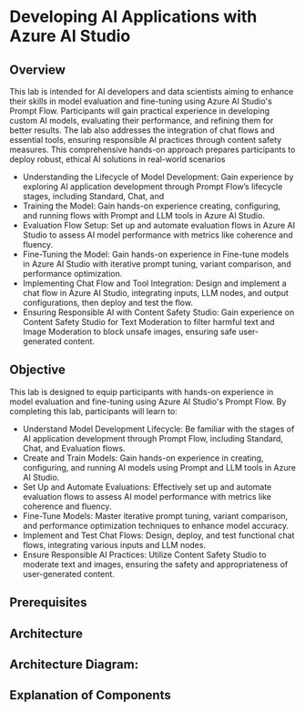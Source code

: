 # Developing AI Applications with Azure AI Studio

## Overview 

This lab is intended for AI developers and data scientists aiming to enhance their skills in model evaluation and fine-tuning using Azure AI Studio's Prompt Flow. Participants will gain practical experience in developing custom AI models, evaluating their performance, and refining them for better results. The lab also addresses the integration of chat flows and essential tools, ensuring responsible AI practices through content safety measures. This comprehensive hands-on approach prepares participants to deploy robust, ethical AI solutions in real-world scenarios


- ​Understanding the Lifecycle of Model Development: Gain experience by exploring AI application development through Prompt Flow’s lifecycle stages, including Standard, Chat, and 
- ​Training the Model: Gain hands-on experience creating, configuring, and running flows with Prompt and LLM tools in Azure AI Studio.
- ​​Evaluation Flow Setup: Set up and automate evaluation flows in Azure AI Studio to assess AI model performance with metrics like coherence and fluency.
- Fine-Tuning the Model: Gain hands-on experience in Fine-tune models in Azure AI Studio with iterative prompt tuning, variant comparison, and performance optimization.
- Implementing Chat Flow and Tool Integration: Design and implement a chat flow in Azure AI Studio, integrating inputs, LLM nodes, and output configurations, then deploy and test the 
  flow.
- Ensuring Responsible AI with Content Safety Studio: Gain experience on Content Safety Studio for Text Moderation to filter harmful text and Image Moderation to block unsafe images, 
  ensuring safe user-generated content.

## Objective 

This lab is designed to equip participants with hands-on experience in model evaluation and fine-tuning using Azure AI Studio's Prompt Flow. By completing this lab, participants will learn to: 

- Understand Model Development Lifecycle: Be familiar with the stages of AI application development through Prompt Flow, including Standard, Chat, and Evaluation flows.
- Create and Train Models: Gain hands-on experience in creating, configuring, and running AI models using Prompt and LLM tools in Azure AI Studio.
- Set Up and Automate Evaluations: Effectively set up and automate evaluation flows to assess AI model performance with metrics like coherence and fluency.
- Fine-Tune Models: Master iterative prompt tuning, variant comparison, and performance optimization techniques to enhance model accuracy.
- Implement and Test Chat Flows: Design, deploy, and test functional chat flows, integrating various inputs and LLM nodes.
- Ensure Responsible AI Practices: Utilize Content Safety Studio to moderate text and images, ensuring the safety and appropriateness of user-generated content.

## Prerequisites 

## Architecture 

## Architecture Diagram: 

## Explanation of Components 
